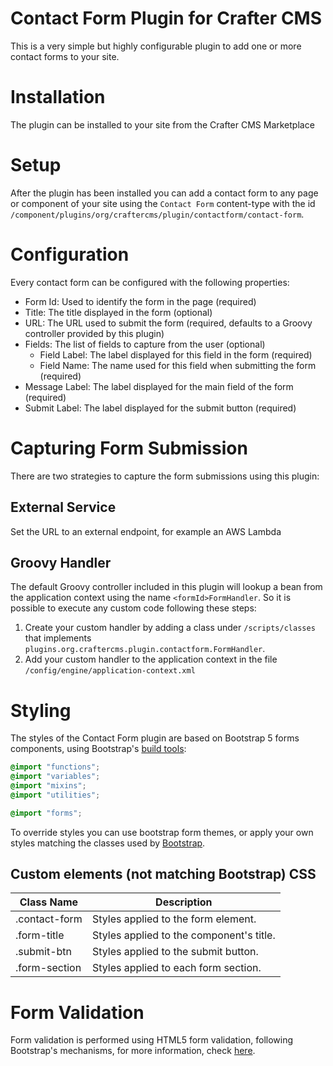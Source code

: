 # Contact Form Plugin for Crafter CMS

This is a very simple but highly configurable plugin to add one or more contact forms to your site.

# Installation

The plugin can be installed to your site from the Crafter CMS Marketplace

# Setup

After the plugin has been installed you can add a contact form to any page or component of your site using the
`Contact Form` content-type with the id `/component/plugins/org/craftercms/plugin/contactform/contact-form`.

# Configuration

Every contact form can be configured with the following properties:

- Form Id: Used to identify the form in the page (required)
- Title: The title displayed in the form (optional)
- URL: The URL used to submit the form (required, defaults to a Groovy controller provided by this plugin)
- Fields: The list of fields to capture from the user (optional)
  - Field Label: The label displayed for this field in the form (required)
  - Field Name: The name used for this field when submitting the form (required)
- Message Label: The label displayed for the main field of the form (required)
- Submit Label: The label displayed for the submit button (required)

# Capturing Form Submission

There are two strategies to capture the form submissions using this plugin:

## External Service

Set the URL to an external endpoint, for example an AWS Lambda

## Groovy Handler

The default Groovy controller included in this plugin will lookup a bean from the application context using the name
`<formId>FormHandler`. So it is possible to execute any custom code following these steps:

1. Create your custom handler by adding a class under `/scripts/classes` that implements
   `plugins.org.craftercms.plugin.contactform.FormHandler`.
2. Add your custom handler to the application context in the file `/config/engine/application-context.xml`

# Styling

The styles of the Contact Form plugin are based on Bootstrap 5 forms components, using Bootstrap's 
[build tools](https://getbootstrap.com/docs/5.0/getting-started/build-tools/#sass):

```scss
@import "functions";
@import "variables";
@import "mixins";
@import "utilities";

@import "forms";
```

To override styles you can use bootstrap form themes, or apply your own styles matching the classes used by 
[Bootstrap](https://getbootstrap.com/docs/5.0/forms/overview/).

## Custom elements (not matching Bootstrap) CSS

| Class Name | Description |
| ----------- | ----------- |
| .contact-form | Styles applied to the form element.  |
| .form-title | Styles applied to the component's title. |
| .submit-btn | Styles applied to the submit button. |
| .form-section | Styles applied to each form section. |

# Form Validation

Form validation is performed using HTML5 form validation, following Bootstrap's mechanisms, for more information, check
[here](https://getbootstrap.com/docs/5.0/forms/validation/). 